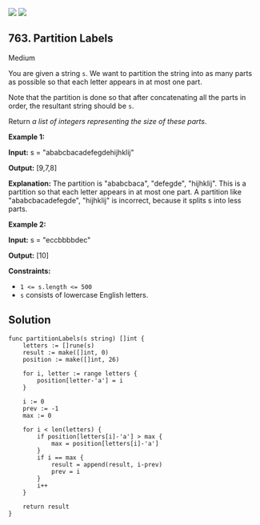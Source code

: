 [![](https://img.shields.io/github/stars/LeetCode-in-Go/LeetCode-in-Go?label=Stars&style=flat-square)](https://github.com/LeetCode-in-Go/LeetCode-in-Go)
[![](https://img.shields.io/github/forks/LeetCode-in-Go/LeetCode-in-Go?label=Fork%20me%20on%20GitHub%20&style=flat-square)](https://github.com/LeetCode-in-Go/LeetCode-in-Go/fork)

## 763\. Partition Labels

Medium

You are given a string `s`. We want to partition the string into as many parts as possible so that each letter appears in at most one part.

Note that the partition is done so that after concatenating all the parts in order, the resultant string should be `s`.

Return _a list of integers representing the size of these parts_.

**Example 1:**

**Input:** s = "ababcbacadefegdehijhklij"

**Output:** [9,7,8]

**Explanation:** The partition is "ababcbaca", "defegde", "hijhklij". This is a partition so that each letter appears in at most one part. A partition like "ababcbacadefegde", "hijhklij" is incorrect, because it splits s into less parts.

**Example 2:**

**Input:** s = "eccbbbbdec"

**Output:** [10]

**Constraints:**

*   `1 <= s.length <= 500`
*   `s` consists of lowercase English letters.

## Solution

```golang
func partitionLabels(s string) []int {
	letters := []rune(s)
	result := make([]int, 0)
	position := make([]int, 26)

	for i, letter := range letters {
		position[letter-'a'] = i
	}

	i := 0
	prev := -1
	max := 0

	for i < len(letters) {
		if position[letters[i]-'a'] > max {
			max = position[letters[i]-'a']
		}
		if i == max {
			result = append(result, i-prev)
			prev = i
		}
		i++
	}

	return result
}
```